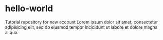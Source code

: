 # hello-world
Tutorial repository for new account
Lorem ipsum dolor sit amet, consectetur adipisicing elit, sed do eiusmod tempor incididunt ut labore et dolore magna aliqua.
